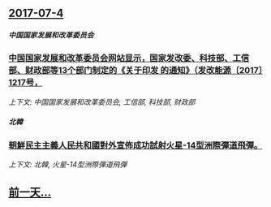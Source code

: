 ## [2017-07-4](/news/2017/07/4/index.md)

##### 中国国家发展和改革委员会
### [中国国家发展和改革委员会网站显示，国家发改委、科技部、工信部、财政部等13个部门制定的《关于印发 的通知》（发改能源〔2017〕1217号，](/news/2017/07/4/中国国家发展和改革委员会网站显示-国家发改委-科技部-工信部-财政部等13个部门制定的-关于印发-的通知-发改能源-2.md)
_上下文: 中国国家发展和改革委员会, 工信部, 科技部, 财政部_

##### 北韓
### [朝鮮民主主義人民共和國對外宣佈成功試射火星-14型洲際彈道飛彈。 ](/news/2017/07/4/朝鮮民主主義人民共和國對外宣佈成功試射火星-14型洲際彈道飛彈.md)
_上下文: 北韓, 火星-14型洲際彈道飛彈_

## [前一天...](/news/2017/07/1/index.md)

